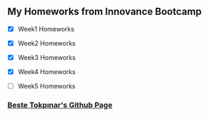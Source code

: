## My Homeworks from Innovance Bootcamp

- [x] Week1 Homeworks
- [x] Week2 Homeworks
- [x] Week3 Homeworks
- [x] Week4 Homeworks
- [ ] Week5 Homeworks



### [Beste Tokpınar's Github Page](https://github.com/bstkpnr "Beste Tokpınar's Github Page")

